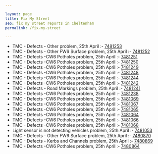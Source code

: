 ```yaml
---

layout: page
title: Fix My Street
seo: fix my street reports in Cheltenham
permalink: /fix-my-street

---
```


<!-- fix_marker starts -->

- TMC - Defects - Other problem, 25th April :- [7481253](https://www.fixmystreet.com/report/7481253)
- TMC - Defects - Other FW6  Surface problem, 25th April :- [7481252](https://www.fixmystreet.com/report/7481252)
- TMC - Defects -CW6 Potholes  problem, 25th April :- [7481251](https://www.fixmystreet.com/report/7481251)
- TMC - Defects -CW6 Potholes  problem, 25th April :- [7481250](https://www.fixmystreet.com/report/7481250)
- TMC - Defects -CW6 Potholes  problem, 25th April :- [7481249](https://www.fixmystreet.com/report/7481249)
- TMC - Defects -CW6 Potholes  problem, 25th April :- [7481248](https://www.fixmystreet.com/report/7481248)
- TMC - Defects -CW6 Potholes  problem, 25th April :- [7481244](https://www.fixmystreet.com/report/7481244)
- TMC - Defects -CW6 Potholes  problem, 25th April :- [7481242](https://www.fixmystreet.com/report/7481242)
- TMC - Defects - Road Markings problem, 25th April :- [7481241](https://www.fixmystreet.com/report/7481241)
- TMC - Defects -CW6 Potholes  problem, 25th April :- [7481238](https://www.fixmystreet.com/report/7481238)
- TMC - Defects -CW6 Potholes  problem, 25th April :- [7481069](https://www.fixmystreet.com/report/7481069)
- TMC - Defects -CW6 Potholes  problem, 25th April :- [7481067](https://www.fixmystreet.com/report/7481067)
- TMC - Defects -CW6 Potholes  problem, 25th April :- [7481065](https://www.fixmystreet.com/report/7481065)
- TMC - Defects -CW6 Potholes  problem, 25th April :- [7481064](https://www.fixmystreet.com/report/7481064)
- TMC - Defects -CW6 Potholes  problem, 25th April :- [7481066](https://www.fixmystreet.com/report/7481066)
- TMC - Defects -CW6 Potholes  problem, 25th April :- [7481068](https://www.fixmystreet.com/report/7481068)
- Light sensor is not detecting vehicles problem, 25th April :- [7481053](https://www.fixmystreet.com/report/7481053)
- TMC - Defects - Other FW6  Surface problem, 25th April :- [7480870](https://www.fixmystreet.com/report/7480870)
- TMC - Defects - Kerbs and Channels problem, 25th April :- [7480869](https://www.fixmystreet.com/report/7480869)
- TMC - Defects -CW6 Potholes  problem, 25th April :- [7480864](https://www.fixmystreet.com/report/7480864)

<!-- fix_marker ends -->